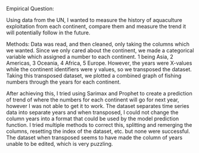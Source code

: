 Empirical Question:

Using data from the UN, I wanted to measure the history of aquaculture exploitation from each continent, compare them and measure the trend it will potentially follow in the future.

Methods:
Data was read, and then cleaned, only taking the columns which we wanted.
Since we only cared about the continent, we made a categorical variable which assigned a number to each continent. 1 being Asia, 2 Americas, 3 Oceania, 4 Africa, 5 Europe.
However, the years were X-values while the continent identifiers were y values, so we transposed the dataset.
Taking this transposed dataset, we plotted a combined graph of fishing numbers through the years for each continent.

After achieving this, I tried using Sarimax and Prophet to create a prediction of trend of where the numbers for each continent will go for next year, however I was not able to get it to work.
The dataset separates time series data into separate years and when transposed, I could not change the column years into a format that could be used by the model prediction function. I tried multiple methods to correct this, splitting and remerging the columns, resetting the index of the dataset, etc. but none were successful. The dataset when transposed seems to have made the column of years unable to be edited, which is very puzzling.